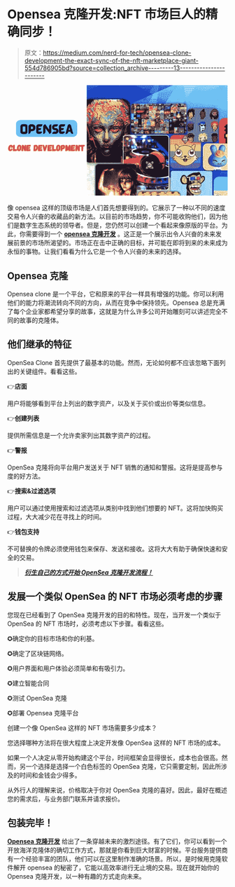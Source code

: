 # Opensea 克隆开发:NFT 市场巨人的精确同步！

> 原文：<https://medium.com/nerd-for-tech/opensea-clone-development-the-exact-sync-of-the-nft-marketplace-giant-554d786905bd?source=collection_archive---------13----------------------->

![](img/d8b118b85ea4de9b9fb99240feef5c8e.png)

像 opensea 这样的顶级市场是人们首先想要得到的。它展示了一种以不同的速度交易令人兴奋的收藏品的新方法。以目前的市场趋势，你不可能收购他们，因为他们是数字生态系统的领导者。但是，您仍然可以创建一个看起来像原版的平台。为此，你需要得到一个 [**opensea 克隆开发**](https://bit.ly/3FJp3kD) 。这正是一个展示出令人兴奋的未来发展前景的市场所渴望的。市场正在击中正确的目标，并可能在即将到来的未来成为永恒的事物。让我们看看为什么它是一个令人兴奋的未来的选择。

## **Opensea 克隆**

Opensea clone 是一个平台，它和原来的平台一样具有增强的功能。你可以利用他们的能力将潮流转向不同的方向，从而在竞争中保持领先。Opensea 总是充满了每个企业家都希望分享的故事，这就是为什么许多公司开始雕刻可以讲述完全不同的故事的克隆体。

## **他们继承的特征**

OpenSea Clone 首先提供了最基本的功能。然而，无论如何都不应该忽略下面列出的关键组件。看看这些。

👉**店面**

用户将能够看到平台上列出的数字资产，以及关于买价或出价等类似信息。

👉**创建列表**

提供所需信息是一个允许卖家列出其数字资产的过程。

👉**警报**

OpenSea 克隆将向平台用户发送关于 NFT 销售的通知和警报。这将是提高参与度的好方法。

👉**搜索&过滤选项**

用户可以通过使用搜索和过滤选项从类别中找到他们想要的 NFT。这将加快购买过程，大大减少花在寻找上的时间。

👉**钱包支持**

不可替换的令牌必须使用钱包来保存、发送和接收。这将大大有助于确保快速和安全的交易。

> [***衍生自己的方式开始 OpenSea 克隆开发流程！***](https://bit.ly/3FJp3kD)

## **发展一个类似 OpenSea 的 NFT 市场必须考虑的步骤**

您现在已经看到了 OpenSea 克隆开发的目的和特性。现在，当开发一个类似于 OpenSea 的 NFT 市场时，必须考虑以下步骤。看看这些。

✪确定你的目标市场和你的利基。

✪确定了区块链网络。

✪用户界面和用户体验必须简单和有吸引力。

✪建立智能合同

✪测试 OpenSea 克隆

✪部署 Opensea 克隆平台

创建一个像 OpenSea 这样的 NFT 市场需要多少成本？

您选择哪种方法将在很大程度上决定开发像 OpenSea 这样的 NFT 市场的成本。

如果一个人决定从零开始构建这个平台，时间框架会显得很长，成本也会很高。然而，另一个选择是选择一个白色标签的 OpenSea 克隆，它只需要定制，因此所涉及的时间和金钱会少得多。

从外行人的理解来说，价格取决于你对 OpenSea 克隆的喜好。因此，最好在概述您的需求后，与业务部门联系并请求报价。

## **包装完毕！**

[**Opensea 克隆开发**](https://bit.ly/3FJp3kD) 给出了一条穿越未来的激烈途径。有了它们，你可以看到一个开放海洋克隆体的确切工作方式，那就是你看到巨大财富的时候。平台服务提供商有一个经验丰富的团队，他们可以在这里制作准确的场景。所以，是时候用克隆软件解开 opensea 的秘密了，它能以高效率进行无止境的交易。现在就开始你的 Opensea 克隆开发，以一种有趣的方式走向未来。